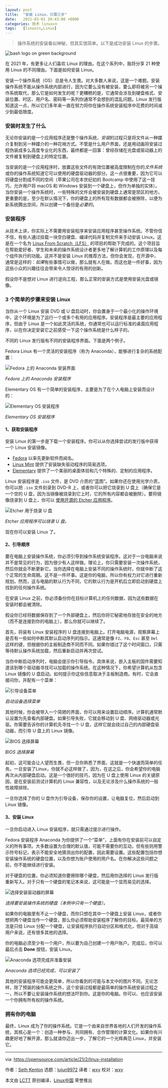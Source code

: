 ```yaml
---
layout: post
title:	"安装 Linux，只需三步"
date:	2021-03-01 20:43:00 +0800 
categories:	技术 linuxcn 
tags:	[linuxcn,Linux]
---
```




> 
> 操作系统的安装看似神秘，但其实很简单。以下是成功安装 Linux 的步骤。
> 
> 
> 


![](/Asserts/Images/album/202103/01/084538it1188e8zeepgzyb.jpg "bash logo on green background")


在 2021 年，有更多让人们喜欢 Linux 的理由。在这个系列中，我将分享 21 种使用 Linux 的不同理由。下面是如何安装 Linux。


安装一个操作系统（OS）总是令人生畏。对大多数人来说，这是一个难题。安装操作系统不能从操作系统内部进行，因为它要么没有被安装，要么即将被另一个操作系统取代，那么它是如何发生的呢？更糟糕的是，它通常会涉及到硬盘格式、安装位置、时区、用户名、密码等一系列你通常不会想到的混乱问题。Linux 发行版知道这一点，所以它们多年来一直在努力将你在操作系统安装程序中花费的时间减少到最低限度。


### 安装时发生了什么


无论你安装的是一个应用程序还是整个操作系统，*安装*的过程只是将文件从一种媒介复制到另一种媒介的一种花哨方式。不管是什么用户界面，还是用动画将安装过程伪装成多么高度专业化的东西，最终都是一回事：曾经存储在光盘或驱动器上的文件被复制到硬盘上的特定位置。


当安装的是一个应用程序时，放置这些文件的有效位置被高度限制在你的*文件系统*或你的操作系统知道它可以使用的硬盘驱动器的部分。这一点很重要，因为它可以将硬盘分割成不同的空间（苹果公司在本世纪初的 Bootcamp 中使用了这一技巧，允许用户将 macOS 和 Windows 安装到一个硬盘上，但作为单独的实体）。当你安装一个操作系统时，一些特殊的文件会被安装到硬盘上通常是禁区的地方。更重要的是，至少在默认情况下，你的硬盘上的所有现有数据都会被擦除，以便为新系统腾出空间，所以创建一个备份是*必要的*。


### 安装程序


从技术上讲，你实际上不需要用安装程序来安装应用程序甚至操作系统。不管你信不信，有些人通过挂载一块空白硬盘、编译代码并复制文件来手动安装 Linux。这是在一个名为 [Linux From Scratch（LFS）](http://www.linuxfromscratch.org) 的项目的帮助下完成的。这个项目旨在帮助爱好者、学生和未来的操作系统设计者更多地了解计算机的工作原理以及每个组件执行的功能。这并不是安装 Linux 的推荐方法，但你会发现，在开源中，通常是这样的：*如果*有些事情可以做，那么就有人在做。而这也是一件好事，因为这些小众的兴趣往往会带来令人惊讶的有用的创新。


假设你不是想对 Linux 进行逆向工程，那么正常的安装方式是使用安装光盘或镜像。


### 3 个简单的步骤来安装 Linux


当你从一个 Linux 安装 DVD 或 U 盘启动时，你会置身于一个最小化的操作环境中，这个环境是为了运行一个或多个有用的应用程序。安装程序是最主要的应用程序，但由于 Linux 是一个如此灵活的系统，你通常也可以运行标准的桌面应用程序，以在你决定安装它之前感受一下这个操作系统是什么样子的。


不同的 Linux 发行版有不同的安装程序界面。下面是两个例子。


Fedora Linux 有一个灵活的安装程序（称为 Anaconda），能够进行复杂的系统配置：


![Fedora 上的 Anaconda 安装界面](/Asserts/Images/album/202103/01/084705a9g9kg20efexz10v.png)


*Fedora 上的 Anaconda 安装程序*


Elementary OS 有一个简单的安装程序，主要是为了在个人电脑上安装而设计的：


![Elementary OS 安装程序](/Asserts/Images/album/202103/01/084705bvvgv4s4ojx5sssr.png)


*Elementary OS 安装程序*


#### 1、获取安装程序


安装 Linux 的第一步是下载一个安装程序。你可以从你选择尝试的发行版中获得一个 Linux 安装镜像。


* [Fedora](http://getfedora.org) 以率先更新软件而闻名。
* [Linux Mint](http://linuxmint.com) 提供了安装缺失驱动程序的简易选项。
* [Elementary](http://elementary.io) 提供了一个美丽的桌面体验和几个特殊的、定制的应用程序。


Linux 安装程序是 `.iso` 文件，是 DVD 介质的“蓝图”。如果你还在使用光学介质，你可以把 `.iso` 文件刻录到 DVD-R 上，或者你可以把它烧录到 U 盘上（确保它是一个空的 U 盘，因为当镜像被烧录到它上时，它的所有内容都会被删除）。要将镜像烧录到 U 盘上，你可以 [使用开源的 Etcher 应用程序](https://opensource.com/article/18/7/getting-started-etcherio)。


![Etcher 用于烧录 U 盘](/Asserts/Images/album/202103/01/084706n0jhprkij02ru2lj.png)


*Etcher 应用程序可以烧录 U 盘。*


现在你可以安装 Linux 了。


#### 2、引导顺序


要在电脑上安装操作系统，你必须引导到操作系统安装程序。这对于一台电脑来说并不是常见的行为，因为很少有人这样做。理论上，你只需要安装一次操作系统，然后你就会不断更新它。当你选择在电脑上安装不同的操作系统时，你就中断了这个正常的生命周期。这不是一件坏事。这是你的电脑，所以你有权力对它进行重新规划。然而，这与电脑的默认行为不同，它的默认行为是开机后立即启动到硬盘上找到的任何操作系统。


在安装 Linux 之前，你必须备份你在目标计算机上的任何数据，因为这些数据在安装时都会被清除。


假设你已经将数据保存到了一个外部硬盘上，然后你将它秘密地存放在安全的地方（而不是连接到你的电脑上），那么你就可以继续了。


首先，将装有 Linux 安装程序的 U 盘连接到电脑上。打开电脑电源，观察屏幕上是否有一些如何中断其默认启动序列的指示。这通常是像 `F2`、`F8`、`Esc` 甚至 `Del` 这样的键，但根据你的主板制造商不同而不同。如果你错过了这个时间窗口，只需等待默认操作系统加载，然后重新启动并再次尝试。


当你中断启动序列时，电脑会提示你引导指令。具体来说，嵌入主板的固件需要知道该到哪个驱动器寻找可以加载的操作系统。在这种情况下，你希望计算机从包含 Linux 镜像的 U 盘启动。如何提示你这些信息取决于主板制造商。有时，它会直接问你，并配有一个菜单：


![引导设备菜单](/Asserts/Images/album/202103/01/084706gu40ezurr3xcu3pc.jpg)


*启动设备选择菜单*


其他时候，你会被带入一个简陋的界面，你可以用来设置启动顺序。计算机通常默认设置为先查看内部硬盘。如果引导失败，它就会移动到 U 盘、网络驱动器或光驱。你需要告诉你的计算机先寻找一个 U 盘，这样它就会绕过自己的内部硬盘驱动器，而引导 U 盘上的 Linux 镜像。


![BIOS 选择屏幕](/Asserts/Images/album/202103/01/084707mjczgxfnw46pgrgk.jpg)


*BIOS 选择屏幕*


起初，这可能会让人望而生畏，但一旦你熟悉了界面，这就是一个快速而简单的任务。一旦安装了Linux，你就不必这样做了，因为，在这之后，你会希望你的电脑再次从内部硬盘启动。这是一个很好的技巧，因为在 U 盘上使用 Linux 的关键原因，是在安装前测试计算机的 Linux 兼容性，以及无论涉及什么操作系统的一般性故障排除。


一旦你选择了你的 U 盘作为引导设备，保存你的设置，让电脑复位，然后启动到 Linux 镜像。


#### 3、安装 Linux


一旦你启动进入 Linux 安装程序，就只需通过提示进行操作。


Fedora 安装程序 Anaconda 为你提供了一个“菜单”，上面有你在安装前可以自定义的所有事项。大多数设置为合理的默认值，可能不需要你的互动，但有些则用警示符号标记，表示不能安全地猜测出你的配置，因此需要设置。这些配置包括你想安装操作系统的硬盘位置，以及你想为账户使用的用户名。在你解决这些问题之前，你不能继续进行安装。


对于硬盘的位置，你必须知道你要擦除哪个硬盘，然后用你选择的 Linux 发行版重新写入。对于只有一个硬盘的笔记本来说，这可能是一个显而易见的选择。


![选择安装驱动器的屏幕](/Asserts/Images/album/202103/01/084707uoyfcc6ora8oy2yp.png)


*选择要安装操作系统的硬盘（本例中只有一个硬盘）。*


如果你的电脑里有不止一个硬盘，而你只想在其中一个硬盘上安装 Linux，或者你想把两个硬盘当作一个硬盘，那么你必须帮助安装程序了解你的目标。最简单的方法是只给 Linux 分配一个硬盘，让安装程序执行自动分区和格式化，但对于高级用户来说，还有很多其他的选择。


你的电脑必须至少有一个用户，所以要为自己创建一个用户账户。完成后，你可以最后点击 **Done** 按钮，安装 Linux。


![Anaconda 选项完成并准备安装](/Asserts/Images/album/202103/01/084707bcgw6vulqlvgd2f2.png)


*Anaconda 选项已经完成，可以安装了*


其他的安装程序可能会更简单，所以你看到的可能与本文中的图片不同。无论怎样，除了预装的操作系统之外，这个安装过程都是最简单的操作系统安装过程之一，所以不要让安装操作系统的想法吓到你。这是你的电脑。你可以、也应该安装一个你拥有所有权的操作系统。


### 拥有你的电脑


最终，Linux 成为了你的操作系统。它是一个由来自世界各地的人们开发的操作系统，其核心是一个：创造一种参与、共同拥有、合作管理的计算文化。如果你有兴趣更好地了解开源，那么就请你迈出一步，了解它的一个光辉典范 Linux，并安装它。




---


via: <https://opensource.com/article/21/2/linux-installation>


作者：[Seth Kenlon](https://opensource.com/users/seth) 选题：[lujun9972](https://github.com/lujun9972) 译者：[wxy](https://github.com/wxy) 校对：[wxy](https://github.com/wxy)


本文由 [LCTT](https://github.com/LCTT/TranslateProject) 原创编译，[Linux中国](https://linux.cn/) 荣誉推出
